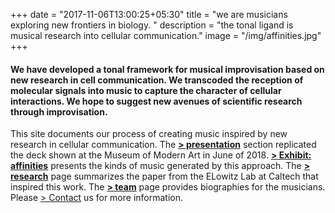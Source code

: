 +++
date = "2017-11-06T13:00:25+05:30"
title = "we are musicians exploring new frontiers in biology. "
description = "the tonal ligand is musical research into cellular communication."
image = "/img/affinities.jpg"
+++


#### We have developed a tonal framework for musical improvisation based on new research in cell communication. We transcoded the reception of molecular signals into music to capture the character of cellular interactions. We hope to suggest new avenues of scientific research through improvisation.

This site documents our process of creating music inspired by new research in cellular communication. The [**> presentation**](/presentation/) section replicated the deck shown at the Museum of Modern Art in June of 2018. [**> Exhibit: affinities**](/affinities/) presents the kinds of music generated by this approach. The [**> research**](/research/) page summarizes the paper from the ELowitz Lab at Caltech that inspired this work. The [**> team**](/team/) page provides biographies for the musicians. Please [> Contact](/contact/) us for more information. 